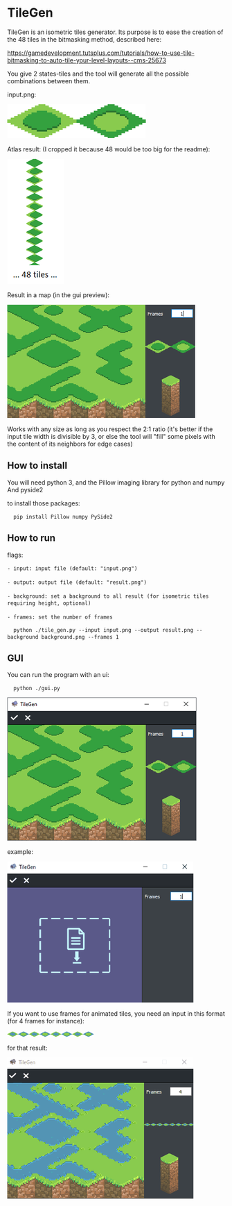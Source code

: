 # TileGen

TileGen is an isometric tiles generator. Its purpose is to ease the creation of the 48 tiles in the bitmasking method, described here:

https://gamedevelopment.tutsplus.com/tutorials/how-to-use-tile-bitmasking-to-auto-tile-your-level-layouts--cms-25673

You give 2 states-tiles and the tool will generate all the possible combinations between them.

input.png:

<img src="https://github.com/jrouillard/TileGen/blob/master/doc/entry_example.png?raw=true">


Atlas result: (I cropped it because 48 would be too big for the readme):

<img src="https://github.com/jrouillard/TileGen/blob/master/doc/atlas_example.png?raw=true">


Result in a map (in the gui preview):

<img src="https://github.com/jrouillard/TileGen/blob/master/doc/example_result.png?raw=true">

Works with any size as long as you respect the 2:1 ratio 
(it's better if the input tile width is divisible by 3, or else the tool will "fill" some pixels with the content of its neighbors for edge cases)


## How to install

You will need python 3, and the Pillow imaging library for python and numpy
And pyside2 

to install those packages:

```
  pip install Pillow numpy PySide2
```

## How to run
  
  flags:
  
    - input: input file (default: "input.png") 

    - output: output file (default: "result.png") 
    
    - background: set a background to all result (for isometric tiles requiring height, optional)
    
    - frames: set the number of frames

```
  python ./tile_gen.py --input input.png --output result.png --background background.png --frames 1
```

## GUI


You can run the program with an ui:

```
  python ./gui.py
```

<img src="https://github.com/jrouillard/TileGen/blob/master/doc/example.png?raw=true">

example:

<img src="https://github.com/jrouillard/TileGen/blob/master/doc/tuto.gif?raw=true">

If you want to use frames for animated tiles, you need an input in this format (for 4 frames for instance):

<img src="https://github.com/jrouillard/TileGen/blob/master/doc/frames.png?raw=true" width=200>

for that result:

<img src="https://github.com/jrouillard/TileGen/blob/master/doc/frames_animated.gif?raw=true">
